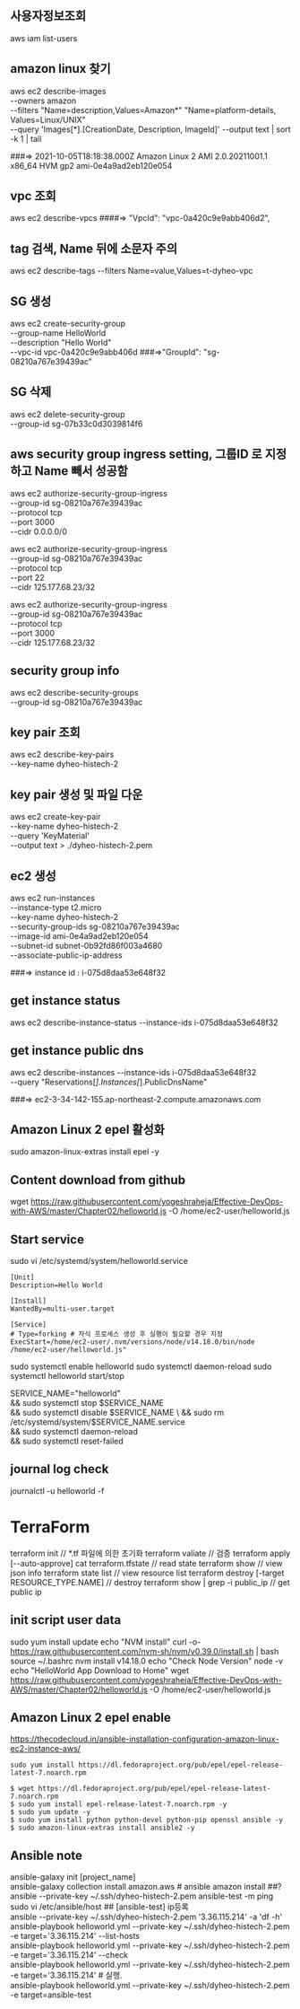 ## 사용자정보조회
aws iam list-users

## amazon linux 찾기  
aws ec2 describe-images \
--owners amazon \
--filters "Name=description,Values=Amazon*" "Name=platform-details, Values=Linux/UNIX" \
--query 'Images[*].[CreationDate, Description, ImageId]' --output text | sort -k 1 | tail

###=>
2021-10-05T18:18:38.000Z	Amazon Linux 2 AMI 2.0.20211001.1 x86_64 HVM gp2	ami-0e4a9ad2eb120e054

## vpc 조회
aws ec2 describe-vpcs 
####=> "VpcId": "vpc-0a420c9e9abb406d2",

## tag 검색, Name 뒤에 소문자 주의
aws ec2 describe-tags --filters Name=value,Values=t-dyheo-vpc

## SG 생성
aws ec2 create-security-group \
--group-name HelloWorld \
--description "Hello World" \
--vpc-id vpc-0a420c9e9abb406d
###=>"GroupId": "sg-08210a767e39439ac"

## SG 삭제
aws ec2 delete-security-group \
--group-id sg-07b33c0d3039814f6

## aws security group ingress setting, 그룹ID 로 지정하고 Name 빼서 성공함
aws ec2 authorize-security-group-ingress \
--group-id sg-08210a767e39439ac \
--protocol tcp \
--port 3000 \
--cidr 0.0.0.0/0

aws ec2 authorize-security-group-ingress \
--group-id sg-08210a767e39439ac \
--protocol tcp \
--port 22 \
--cidr 125.177.68.23/32

aws ec2 authorize-security-group-ingress \
--group-id sg-08210a767e39439ac \
--protocol tcp \
--port 3000 \
--cidr 125.177.68.23/32

## security group info
aws ec2 describe-security-groups \
--group-id sg-08210a767e39439ac

## key pair 조회
aws ec2 describe-key-pairs \
--key-name dyheo-histech-2

## key pair 생성 및 파일 다운
aws ec2 create-key-pair \
--key-name dyheo-histech-2 \
--query 'KeyMaterial' \
--output text > ./dyheo-histech-2.pem

## ec2 생성
aws ec2 run-instances \
--instance-type t2.micro \
--key-name dyheo-histech-2 \
--security-group-ids sg-08210a767e39439ac \
--image-id ami-0e4a9ad2eb120e054 \
--subnet-id subnet-0b92fd86f003a4680 \
--associate-public-ip-address

###=> instance id : i-075d8daa53e648f32

## get instance status
aws ec2 describe-instance-status --instance-ids i-075d8daa53e648f32

## get instance public dns 
aws ec2 describe-instances --instance-ids i-075d8daa53e648f32 \
--query "Reservations[*].Instances[*].PublicDnsName"

###=> ec2-3-34-142-155.ap-northeast-2.compute.amazonaws.com

## Amazon Linux 2 epel 활성화
sudo amazon-linux-extras install epel -y

## Content download from github
wget https://raw.githubusercontent.com/yogeshraheja/Effective-DevOps-with-AWS/master/Chapter02/helloworld.js -O /home/ec2-user/helloworld.js

## Start service # 
sudo vi /etc/systemd/system/helloworld.service
```
[Unit]
Description=Hello World

[Install]
WantedBy=multi-user.target

[Service]
# Type=forking # 자식 프로세스 생성 후 실행이 필요할 경우 지정
ExecStart=/home/ec2-user/.nvm/versions/node/v14.18.0/bin/node /home/ec2-user/helloworld.js"
```

sudo systemctl enable helloworld 
sudo systemctl daemon-reload
sudo systemctl helloworld start/stop

SERVICE_NAME="helloworld" \
&& sudo systemctl stop $SERVICE_NAME \
&& sudo systemctl disable $SERVICE_NAME \
&& sudo rm /etc/systemd/system/$SERVICE_NAME.service \
&& sudo systemctl daemon-reload \
&& sudo systemctl reset-failed

## journal log check
journalctl -u helloworld -f


# TerraForm
terraform init // *.tf 파일에 의한 초기화
terraform valiate // 검증
terraform apply [--auto-approve]
cat terraform.tfstate // read state
terraform show // view json info
terraform state list // view resource list
terraform destroy [-target RESOURCE_TYPE.NAME] // destroy
terraform show | grep -i public_ip // get public ip


## init script user data
sudo yum install update
echo "NVM install"
curl -o- https://raw.githubusercontent.com/nvm-sh/nvm/v0.39.0/install.sh | bash
source ~/.bashrc
nvm install v14.18.0
echo "Check Node Version"
node -v
echo "HelloWorld App Download to Home"
wget https://raw.githubusercontent.com/yogeshraheja/Effective-DevOps-with-AWS/master/Chapter02/helloworld.js -O /home/ec2-user/helloworld.js

## Amazon Linux 2 epel enable
https://thecodecloud.in/ansible-installation-configuration-amazon-linux-ec2-instance-aws/  
```
sudo yum install https://dl.fedoraproject.org/pub/epel/epel-release-latest-7.noarch.rpm

$ wget https://dl.fedoraproject.org/pub/epel/epel-release-latest-7.noarch.rpm
$ sudo yum install epel-release-latest-7.noarch.rpm -y
$ sudo yum update -y
$ sudo yum install python python-devel python-pip openssl ansible -y
$ sudo amazon-linux-extras install ansible2 -y
```

## Ansible note
ansible-galaxy init [project_name]  
ansible-galaxy collection install amazon.aws # ansible amazon install ##?  
ansible --private-key ~/.ssh/dyheo-histech-2.pem ansible-test -m ping  
sudo vi /etc/ansible/host ## [ansible-test] ip등록  
ansible --private-key ~/.ssh/dyheo-histech-2.pem '3.36.115.214' -a 'df -h'  
ansible-playbook helloworld.yml --private-key ~/.ssh/dyheo-histech-2.pem -e target='3.36.115.214' --list-hosts  
ansible-playbook helloworld.yml --private-key ~/.ssh/dyheo-histech-2.pem -e target='3.36.115.214' --check  
ansible-playbook helloworld.yml --private-key ~/.ssh/dyheo-histech-2.pem -e target='3.36.115.214' # 실행.  
ansible-playbook helloworld.yml --private-key ~/.ssh/dyheo-histech-2.pem -e target=ansible-test  
